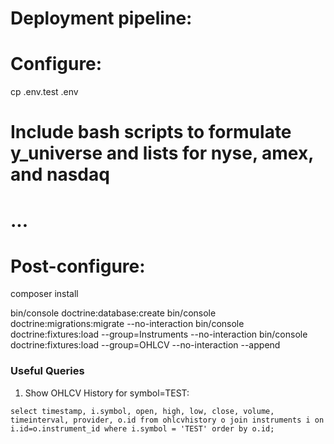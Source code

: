 # Deployment pipeline:
# Configure:
cp .env.test .env

# Include bash scripts to formulate y_universe and lists for nyse, amex, and nasdaq
# ...

# Post-configure:
composer install

bin/console doctrine:database:create
bin/console doctrine:migrations:migrate --no-interaction 
bin/console doctrine:fixtures:load --group=Instruments --no-interaction
bin/console doctrine:fixtures:load --group=OHLCV --no-interaction --append



### Useful Queries

1. Show OHLCV History for symbol=TEST:
```mysql
select timestamp, i.symbol, open, high, low, close, volume, timeinterval, provider, o.id from ohlcvhistory o join instruments i on i.id=o.instrument_id where i.symbol = 'TEST' order by o.id;
```